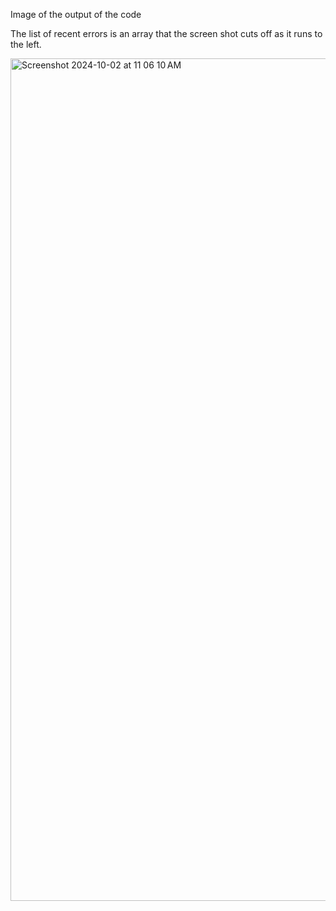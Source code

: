 Image of the output of the code

The list of recent errors is an array that the screen shot cuts off as it runs to the left.

<img width="1348" alt="Screenshot 2024-10-02 at 11 06 10 AM" src="https://github.com/user-attachments/assets/3fb4dd5f-5cc2-4bde-a73a-2a2189af588e">
